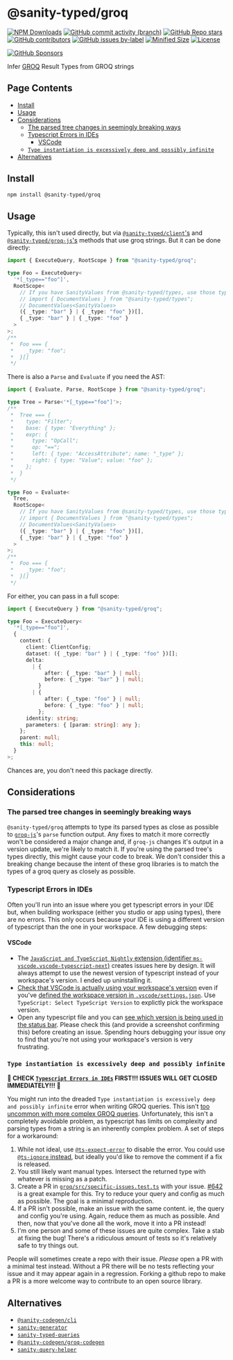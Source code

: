 # @sanity-typed/groq

[![NPM Downloads](https://img.shields.io/npm/dw/@sanity-typed/groq?style=flat&logo=npm)](https://www.npmjs.com/package/@sanity-typed/groq)
[![GitHub commit activity (branch)](https://img.shields.io/github/commit-activity/m/saiichihashimoto/sanity-typed?style=flat&logo=github)](https://github.com/saiichihashimoto/sanity-typed/pulls?q=is%3Apr+is%3Aclosed)
[![GitHub Repo stars](https://img.shields.io/github/stars/saiichihashimoto/sanity-typed?style=flat&logo=github)](https://github.com/saiichihashimoto/sanity-typed/stargazers)
[![GitHub contributors](https://img.shields.io/github/contributors/saiichihashimoto/sanity-typed?style=flat&logo=github)](https://github.com/saiichihashimoto/sanity-typed/graphs/contributors)
[![GitHub issues by-label](https://img.shields.io/github/issues/saiichihashimoto/sanity-typed/help%20wanted?style=flat&logo=github&color=007286)](https://github.com/saiichihashimoto/sanity-typed/labels/help%20wanted)
[![Minified Size](https://img.shields.io/bundlephobia/min/@sanity-typed/groq?style=flat)](https://www.npmjs.com/package/@sanity-typed/groq?activeTab=code)
[![License](https://img.shields.io/github/license/saiichihashimoto/sanity-typed?style=flat)](LICENSE)

[![GitHub Sponsors](https://img.shields.io/github/sponsors/saiichihashimoto?style=flat&logo=githubsponsors)](https://github.com/sponsors/saiichihashimoto)

Infer [GROQ](https://github.com/sanity-io/groq) Result Types from GROQ strings

## Page Contents
- [Install](#install)
- [Usage](#usage)
- [Considerations](#considerations)
  - [The parsed tree changes in seemingly breaking ways](#the-parsed-tree-changes-in-seemingly-breaking-ways)
  - [Typescript Errors in IDEs](#typescript-errors-in-ides)
    - [VSCode](#vscode)
  - [`Type instantiation is excessively deep and possibly infinite`](#type-instantiation-is-excessively-deep-and-possibly-infinite)
- [Alternatives](#alternatives)

## Install

```bash
npm install @sanity-typed/groq
```

## Usage

Typically, this isn't used directly, but via [`@sanity-typed/client`'s](../client) and [`@sanity-typed/groq-js`'s](../groq-js) methods that use groq strings. But it can be done directly:

```typescript
import { ExecuteQuery, RootScope } from "@sanity-typed/groq";

type Foo = ExecuteQuery<
  '*[_type=="foo"]',
  RootScope<
    // If you have SanityValues from @sanity-typed/types, use those types:
    // import { DocumentValues } from "@sanity-typed/types";
    // DocumentValues<SanityValues>
    ({ _type: "bar" } | { _type: "foo" })[],
    { _type: "bar" } | { _type: "foo" }
  >
>;
/**
 *  Foo === {
 *    _type: "foo";
 *  }[]
 */
```

There is also a `Parse` and `Evaluate` if you need the AST:

```typescript
import { Evaluate, Parse, RootScope } from "@sanity-typed/groq";

type Tree = Parse<'*[_type=="foo"]'>;
/**
 *  Tree === {
 *    type: "Filter";
 *    base: { type: "Everything" };
 *    expr: {
 *      type: "OpCall";
 *      op: "==";
 *      left: { type: "AccessAttribute"; name: "_type" };
 *      right: { type: "Value"; value: "foo" };
 *    };
 *  }
 */

type Foo = Evaluate<
  Tree,
  RootScope<
    // If you have SanityValues from @sanity-typed/types, use those types:
    // import { DocumentValues } from "@sanity-typed/types";
    // DocumentValues<SanityValues>
    ({ _type: "bar" } | { _type: "foo" })[],
    { _type: "bar" } | { _type: "foo" }
  >
>;
/**
 *  Foo === {
 *    _type: "foo";
 *  }[]
 */
```

For either, you can pass in a full scope:

```typescript
import { ExecuteQuery } from "@sanity-typed/groq";

type Foo = ExecuteQuery<
  '*[_type=="foo"]',
  {
    context: {
      client: ClientConfig;
      dataset: ({ _type: "bar" } | { _type: "foo" })[];
      delta:
        | {
            after: { _type: "bar" } | null;
            before: { _type: "bar" } | null;
          }
        | {
            after: { _type: "foo" } | null;
            before: { _type: "foo" } | null;
          };
      identity: string;
      parameters: { [param: string]: any };
    };
    parent: null;
    this: null;
  }
>;
```

Chances are, you don't need this package directly.

## Considerations

### The parsed tree changes in seemingly breaking ways

`@sanity-typed/groq` attempts to type its parsed types as close as possible to [`groq-js`](https://github.com/sanity-io/groq-js)'s `parse` function output. Any fixes to match it more correctly won't be considered a major change and, if `groq-js` changes it's output in a version update, we're likely to match it. If you're using the parsed tree's types directly, this might cause your code to break. We don't consider this a breaking change because the intent of these groq libraries is to match the types of a groq query as closely as possible.
### Typescript Errors in IDEs

Often you'll run into an issue where you get typescript errors in your IDE but, when building workspace (either you studio or app using types), there are no errors. This only occurs because your IDE is using a different version of typescript than the one in your workspace. A few debugging steps:

#### VSCode

- The [`JavaScript and TypeScript Nightly` extension (identifier `ms-vscode.vscode-typescript-next`)](https://marketplace.visualstudio.com/items?itemName=ms-vscode.vscode-typescript-next) creates issues here by design. It will always attempt to use the newest version of typescript instead of your workspace's version. I ended up uninstalling it.
- [Check that VSCode is actually using your workspace's version](https://code.visualstudio.com/docs/typescript/typescript-compiling#_compiler-versus-language-service) even if you've [defined the workspace version in `.vscode/settings.json`](https://code.visualstudio.com/docs/typescript/typescript-compiling#_using-the-workspace-version-of-typescript). Use `TypeScript: Select TypeScript Version` to explictly pick the workspace version.
- Open any typescript file and you can [see which version is being used in the status bar](https://code.visualstudio.com/docs/typescript/typescript-compiling#_compiler-versus-language-service). Please check this (and provide a screenshot confirming this) before creating an issue. Spending hours debugging your issue ony to find that you're not using your workspace's version is very frustrating.
### `Type instantiation is excessively deep and possibly infinite`

**🚨 CHECK [`Typescript Errors in IDEs`](#typescript-errors-in-ides) FIRST!!! ISSUES WILL GET CLOSED IMMEDIATELY!!! 🚨**

You might run into the dreaded `Type instantiation is excessively deep and possibly infinite` error when writing GROQ queries. This isn't [too uncommon with more complex GROQ queries](https://github.com/saiichihashimoto/sanity-typed/issues?q=is%3Aissue+instantiation+is%3Aclosed). Unfortunately, this isn't a completely avoidable problem, as typescript has limits on complexity and parsing types from a string is an inherently complex problem. A set of steps for a workaround:

1. While not ideal, use [`@ts-expect-error`](https://www.typescriptlang.org/docs/handbook/release-notes/typescript-3-9.html#-ts-expect-error-comments) to disable the error. You could use [`@ts-ignore` instead](https://www.typescriptlang.org/docs/handbook/release-notes/typescript-3-9.html#ts-ignore-or-ts-expect-error), but ideally you'd like to remove the comment if a fix is released.
2. You still likely want manual types. Intersect the returned type with whatever is missing as a patch.
3. Create a PR in [`groq/src/specific-issues.test.ts`](../groq/src/specific-issues.test.ts) with your issue. [#642](https://github.com/saiichihashimoto/sanity-typed/pull/642/files) is a great example for this. Try to reduce your query and config as much as possible. The goal is a minimal reproduction.
4. If a PR isn't possible, make an issue with the same content. ie, the query and config you're using. Again, reduce them as much as possible. And then, now that you've done all the work, move it into a PR instead!
5. I'm one person and some of these issues are quite complex. Take a stab at fixing the bug! There's a ridiculous amount of tests so it's relatively safe to try things out.

People will sometimes create a repo with their issue. _Please_ open a PR with a minimal test instead. Without a PR there will be no tests reflecting your issue and it may appear again in a regression. Forking a github repo to make a PR is a more welcome way to contribute to an open source library.

## Alternatives

- [`@sanity-codegen/cli`](https://www.npmjs.com/package/@sanity-codegen/cli)
- [`sanity-generator`](https://www.npmjs.com/package/sanity-generator)
- [`sanity-typed-queries`](https://www.npmjs.com/package/sanity-generator)
- [`@sanity-codegen/groq-codegen`](https://www.npmjs.com/package/@sanity-codegen/groq-codegen)
- [`sanity-query-helper`](https://www.npmjs.com/package/sanity-query-helper)
